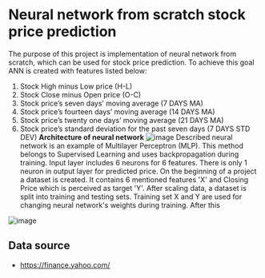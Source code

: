 # Neural network from scratch stock price prediction
The purpose of this project is implementation of neural network from scratch, which can be used for stock price prediction.
To achieve this goal ANN is created with features listed below:
1. Stock High minus Low price (H-L)
2. Stock Close minus Open price (O-C)
3. Stock price’s seven days’ moving average (7 DAYS MA)
4. Stock price’s fourteen days’ moving average (14 DAYS MA)
5. Stock price’s twenty one days’ moving average (21 DAYS MA)
6. Stock price’s standard deviation for the past seven days (7 DAYS STD DEV)
**Architecture of neural network**
![image](https://github.com/bjam24/neural-network-from-scratch-stock-price-prediction/assets/61807667/cf2b3637-02fb-4848-b5f6-1ccf6877f272)
Described neural network is an example of Multilayer Perceptron (MLP). This method belongs to Supervised Learning and uses
backpropagation during training. Input layer includes 6 neurons for 6 features. There is only 1 neuron in output layer for
predicted price.
On the beginning of a project a dataset is created. It contains 6 mentioned features 'X' and Closing Price which is perceived
as target 'Y'. After scaling data, a dataset is split into training and testing sets. Training set X and Y are used for
changing neural network's weights during training. After this 


![image](https://github.com/bjam24/neural-network-from-scratch-stock-price-prediction/assets/61807667/19261f38-c835-47c6-a343-cf32f52a899a)

## Data source
- https://finance.yahoo.com/

